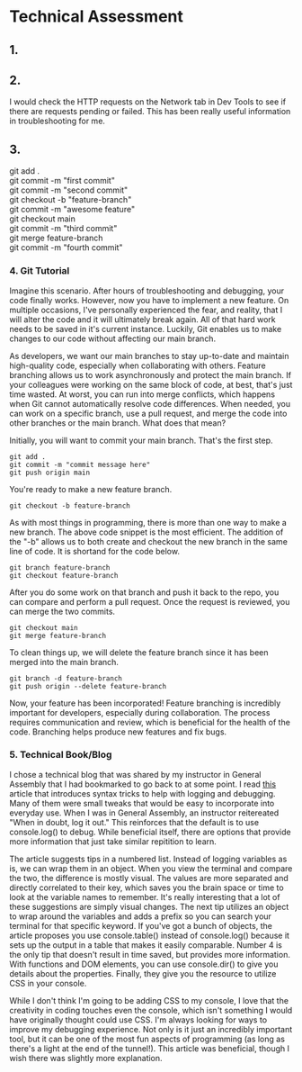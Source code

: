 # Technical Assessment

## 1.

## 2.

I would check the HTTP requests on the Network tab in Dev Tools to see if there are requests pending or failed. This has been really useful information in troubleshooting for me. 

## 3. 
 
   git add . <br>
   git commit -m "first commit" <br>
   git commit -m "second commit" <br>
   git checkout -b "feature-branch" <br>
   git commit -m "awesome feature" <br>
   git checkout main <br>
   git commit -m "third commit" <br>
   git merge feature-branch <br>
   git commit -m "fourth commit" <br>
   
### 4. Git Tutorial

Imagine this scenario. After hours of troubleshooting and debugging, your code finally works. However, now you have to implement a new feature. On multiple occasions, I've personally experienced the fear, and reality, that I will alter the code and it will ultimately break again. All of that hard work needs to be saved in it's current instance. Luckily, Git enables us to make changes to our code without affecting our main branch.

As developers, we want our main branches to stay up-to-date and maintain high-quality code, especially when collaborating with others. Feature branching allows us to work asynchronously and protect the main branch. If your colleagues were working on the same block of code, at best, that's just time wasted. At worst, you can run into merge conflicts, which happens when Git cannot automatically resolve code differences. When needed, you can work on a specific branch, use a pull request, and merge the code into other branches or the main branch. What does that mean?

Initially, you will want to commit your main branch. That's the first step. 
```
git add .
git commit -m "commit message here"
git push origin main
```

You're ready to make a new feature branch.
```
git checkout -b feature-branch
```
As with most things in programming, there is more than one way to make a new branch. The above code snippet is the most efficient. The addition of the "-b" allows us to both create and checkout the new branch in the same line of code. It is shortand for the code below.

```
git branch feature-branch
git checkout feature-branch
```
After you do some work on that branch and push it back to the repo, you can compare and perform a pull request. Once the request is reviewed, you can merge the two commits.
```
git checkout main
git merge feature-branch
```
To clean things up, we will delete the feature branch since it has been merged into the main branch.
```
git branch -d feature-branch
git push origin --delete feature-branch
```

Now, your feature has been incorporated! Feature branching is incredibly important for developers, especially during collaboration. The process requires communication and review, which is beneficial for the health of the code. Branching helps produce new features and fix bugs.

### 5. Technical Book/Blog

I chose a technical blog that was shared by my instructor in General Assembly that I had bookmarked to go back to at some point. I read [this](https://www.builder.io/blog/console-log#tip-4-use-console-dir-for-functions-amp-dom-elements) article that introduces syntax tricks to help with logging and debugging. Many of them were small tweaks that would be easy to incorporate into everyday use. When I was in General Assembly, an instructor reitereated "When in doubt, log it out." This reinforces that the default is to use console.log() to debug. While beneficial itself, there are options that provide more information that just take similar repitition to learn. 

The article suggests tips in a numbered list. Instead of logging variables as is, we can wrap them in an object. When you view the terminal and compare the two, the difference is mostly visual. The values are more separated and directly correlated to their key, which saves you the brain space or time to look at the variable names to remember. It's really interesting that a lot of these suggestions are simply visual changes. The next tip utilizes an object to wrap around the variables and adds a prefix so you can search your terminal for that specific keyword. If you've got a bunch of objects, the article proposes you use console.table() instead of console.log() because it sets up the output in a table that makes it easily comparable. Number 4 is the only tip that doesn't result in time saved, but provides more information. With functions and DOM elements, you can use console.dir() to give you details about the properties. Finally, they give you the resource to utilize CSS in your console.

While I don't think I'm going to be adding CSS to my console, I love that the creativity in coding touches even the console, which isn't something I would have originally thought could use CSS. I'm always looking for ways to improve my debugging experience. Not only is it just an incredibly important tool, but it can be one of the most fun aspects of programming (as long as there's a light at the end of the tunnel!). This article was beneficial, though I wish there was slightly more explanation.







